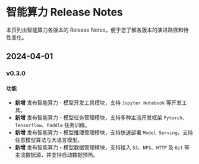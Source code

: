 # 智能算力 Release Notes

本页列出智能算力各版本的 Release Notes，便于您了解各版本的演进路径和特性变化。

## 2024-04-01

### v0.3.0

#### 功能

- **新增** 发布智能算力 - 模型开发工具模块，支持 `Jupyter Notebook` 等开发工具。
- **新增** 发布智能算力 - 模型任务管理模块，支持多种主流开发框架 `Pytorch`、`Tensorflow`、`Paddle` 任务训练。
- **新增** 发布智能算力 - 模型推理管理模块，支持快速部署 `Model Serving`，支持任意模型算法与大语言模型。
- **新增** 发布智能算力 - 模型数据管理模块，支持接入 `S3`、`NFS`、`HTTP` 及 `Git` 等主流数据源，并支持自动数据预热。
